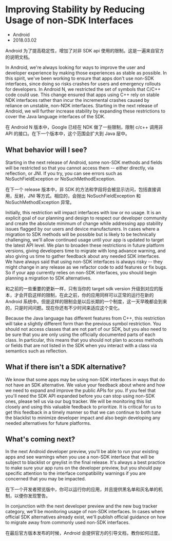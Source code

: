 # Improving Stability by Reducing Usage of non-SDK Interfaces
- Android
- 2018.03.02

Android 为了提高稳定性，增加了对非 SDK api 使用的限制。这是一遍来自官方的说明文档。

In Android, we're always looking for ways to improve the user and developer experience by making those experiences as stable as possible. In this spirit, we've been working to ensure that apps don't use non-SDK interfaces, since doing so risks crashes for users and emergency rollouts for developers. In Android N, we restricted the set of symbols that C/C++ code could use. This change ensured that apps using C++ rely on stable NDK interfaces rather than incur the incremental crashes caused by reliance on unstable, non-NDK interfaces. Starting in the next release of Android, we will further increase stability by expanding these restrictions to cover the Java language interfaces of the SDK.

在 Android N 版本中，Google 已经在 NDK 做了一些限制，限制 c/c++ 调用非 API 的接口。在下一个版本中，这个范围会扩大到 Java 层中。

## What behavior will I see?

Starting in the next release of Android, some non-SDK methods and fields will be restricted so that you cannot access them -- either directly, via reflection, or JNI. If you try, you can see errors such as NoSuchFieldException or NoSuchMethodException.

在下一个 release 版本中，非 SDK 的方法和字段将会被显示访问，包括直接调用，反射，JNI 等方式。相应的，会抛出 NoSuchFieldException 和 NoSuchMethodException 异常。

Initially, this restriction will impact interfaces with low or no usage. It is an explicit goal of our planning and design to respect our developer community and create the absolute minimum of change while addressing app stability issues flagged by our users and device manufacturers. In cases where a migration to SDK methods will be possible but is likely to be technically challenging, we'll allow continued usage until your app is updated to target the latest API level. We plan to broaden these restrictions in future platform versions, giving developers time to migrate with long advance warning, and also giving us time to gather feedback about any needed SDK interfaces. We have always said that using non-SDK interfaces is always risky -- they might change in any release as we refactor code to add features or fix bugs. So if your app currently relies on non-SDK interfaces, you should begin planning a migration to SDK alternatives.

和之前的一些重要的更新一样，只有当你的 target sdk version 升级到对应的版本，才会开启这样的限制，在此之前，你的应用同样可以正常的运行在新的 Android 系统中。但是这样的限制会是以后长期的一个制度，这一天早晚都会到来的，只是时间问题。现在你还有不少时间来适应这个变化。

Because the Java language has different features from C++, this restriction will take a slightly different form than the previous symbol restriction. You should not access classes that are not part of our SDK, but you also need to be sure that you are only using the officially documented parts of each class. In particular, this means that you should not plan to access methods or fields that are not listed in the SDK when you interact with a class via semantics such as reflection.

## What if there isn't a SDK alternative?

We know that some apps may be using non-SDK interfaces in ways that do not have an SDK alternative. We value your feedback about where and how we need to expand and improve the public APIs for you. If you feel that you'll need the SDK API expanded before you can stop using non-SDK ones, please tell us via our bug tracker. We will be monitoring this list closely and using this valuable feedback to prioritize. It is critical for us to get this feedback in a timely manner so that we can continue to both tune the blacklist to minimize developer impact and also begin developing any needed alternatives for future platforms.

## What's coming next?

In the next Android developer preview, you'll be able to run your existing apps and see warnings when you use a non-SDK interface that will be subject to blacklist or greylist in the final release. It's always a best practice to make sure your app runs on the developer preview, but you should pay specific attention to the interface compatibility warnings if you are concerned that you may be impacted.

在下一个开发者预览版中，你可以运行你的应用，并且提供黑名单和灰名单的机制，以便你发现警告。

In conjunction with the next developer preview and the new bug tracker category, we'll be monitoring usage of non-SDK interfaces. In cases where official SDK alternatives already exist, we'll publish official guidance on how to migrate away from commonly used non-SDK interfaces.

在最后官方版本发布的时候，Android 会提供官方的引导文档，教你如何过度。

